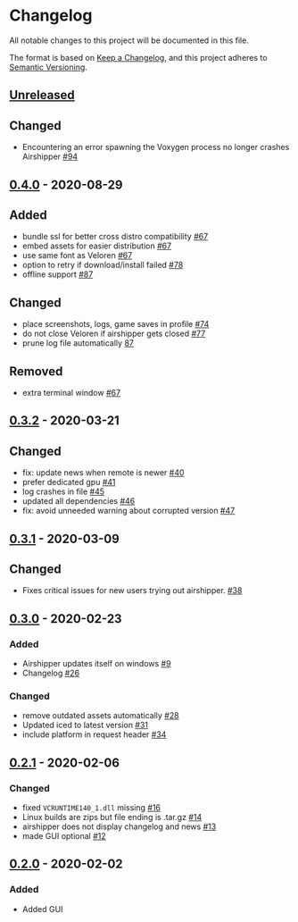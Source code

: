 # Changelog

All notable changes to this project will be documented in this file.

The format is based on [Keep a Changelog](https://keepachangelog.com/en/1.0.0/),
and this project adheres to [Semantic Versioning](https://semver.org/spec/v2.0.0.html).

## [Unreleased]

## Changed

- Encountering an error spawning the Voxygen process no longer crashes Airshipper [#94](https://github.com/Songtronix/Airshipper/pull/94)

## [0.4.0] - 2020-08-29

## Added

- bundle ssl for better cross distro compatibility [#67](https://github.com/Songtronix/Airshipper/pull/67)
- embed assets for easier distribution [#67](https://github.com/Songtronix/Airshipper/pull/67)
- use same font as Veloren [#67](https://github.com/Songtronix/Airshipper/pull/67)
- option to retry if download/install failed [#78](https://github.com/Songtronix/Airshipper/pull/78)
- offline support [#87](https://github.com/Songtronix/Airshipper/pull/87)

## Changed

- place screenshots, logs, game saves in profile [#74](https://github.com/Songtronix/Airshipper/pull/74)
- do not close Veloren if airshipper gets closed [#77](https://github.com/Songtronix/Airshipper/pull/77)
- prune log file automatically [87](https://github.com/Songtronix/Airshipper/pull/87)

## Removed

- extra terminal window [#67](https://github.com/Songtronix/Airshipper/pull/67)

## [0.3.2] - 2020-03-21

## Changed

- fix: update news when remote is newer [#40](https://github.com/Songtronix/Airshipper/pull/40)
- prefer dedicated gpu [#41](https://github.com/Songtronix/Airshipper/pull/41)
- log crashes in file [#45](https://github.com/Songtronix/Airshipper/pull/45)
- updated all dependencies [#46](https://github.com/Songtronix/Airshipper/pull/46)
- fix: avoid unneeded warning about corrupted version [#47](https://github.com/Songtronix/Airshipper/pull/47)

## [0.3.1] - 2020-03-09

## Changed

- Fixes critical issues for new users trying out airshipper. [#38](https://github.com/Songtronix/Airshipper/issues/38)

## [0.3.0] - 2020-02-23

### Added

- Airshipper updates itself on windows [#9](https://github.com/Songtronix/Airshipper/issues/9)
- Changelog [#26](https://github.com/Songtronix/Airshipper/issues/26)

### Changed

- remove outdated assets automatically [#28](https://github.com/Songtronix/Airshipper/issues/28)
- Updated iced to latest version [#31](https://github.com/Songtronix/Airshipper/issues/31)
- include platform in request header [#34](https://github.com/Songtronix/Airshipper/issues/34)

## [0.2.1] - 2020-02-06

### Changed

- fixed `VCRUNTIME140_1.dll` missing [#16](https://github.com/Songtronix/Airshipper/issues/16)
- Linux builds are zips but file ending is .tar.gz [#14](https://github.com/Songtronix/Airshipper/issues/14)
- airshipper does not display changelog and news [#13](https://github.com/Songtronix/Airshipper/issues/13)
- made GUI optional [#12](https://github.com/Songtronix/Airshipper/issues/12)

## [0.2.0] - 2020-02-02

### Added

- Added GUI

[unreleased]: https://github.com/Songtronix/Airshipper/compare/v0.4.0...master
[0.2.1]: https://github.com/Songtronix/Airshipper/releases/tag/v0.2.1
[0.2.0]: https://github.com/Songtronix/Airshipper/releases/tag/v0.2.0
[0.3.0]: https://github.com/Songtronix/Airshipper/releases/tag/v0.3.0
[0.3.1]: https://github.com/Songtronix/Airshipper/releases/tag/v0.3.1
[0.3.2]: https://github.com/Songtronix/Airshipper/releases/tag/v0.3.2
[0.4.0]: https://github.com/Songtronix/Airshipper/releases/tag/v0.4.0
